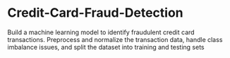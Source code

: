 # Credit-Card-Fraud-Detection
Build a machine learning model to identify fraudulent credit card  transactions.  Preprocess and normalize the transaction data, handle class  imbalance issues, and split the dataset into training and testing sets
